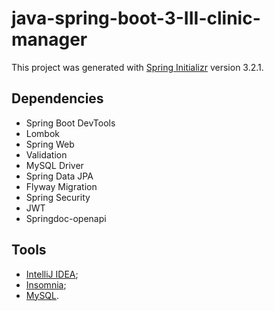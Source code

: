 # java-spring-boot-3-III-clinic-manager

This project was generated with [Spring Initializr](https://start.spring.io/) version 3.2.1.

## Dependencies

- Spring Boot DevTools
- Lombok
- Spring Web
- Validation
- MySQL Driver
- Spring Data JPA
- Flyway Migration
- Spring Security
- JWT
- Springdoc-openapi

## Tools

- [IntelliJ IDEA](https://www.jetbrains.com/pt-br/idea/);
- [Insomnia](https://app.insomnia.rest/);
- [MySQL](https://www.mysql.com/downloads/).